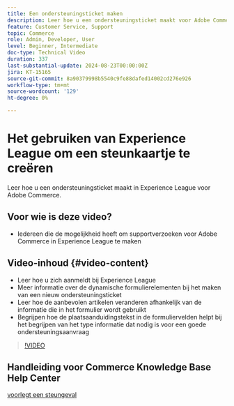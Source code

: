 ```yaml
---
title: Een ondersteuningsticket maken
description: Leer hoe u een ondersteuningsticket maakt voor Adobe Commerce in Experience League
feature: Customer Service, Support
topic: Commerce
role: Admin, Developer, User
level: Beginner, Intermediate
doc-type: Technical Video
duration: 337
last-substantial-update: 2024-08-23T00:00:00Z
jira: KT-15165
source-git-commit: 8a90379998b5540c9fe88dafed14002cd276e926
workflow-type: tm+mt
source-wordcount: '129'
ht-degree: 0%

---
```



# Het gebruiken van Experience League om een steunkaartje te creëren

Leer hoe u een ondersteuningsticket maakt in Experience League voor Adobe Commerce.

## Voor wie is deze video?

* Iedereen die de mogelijkheid heeft om supportverzoeken voor Adobe Commerce in Experience League te maken

## Video-inhoud {#video-content}

* Leer hoe u zich aanmeldt bij Experience League
* Meer informatie over de dynamische formulierelementen bij het maken van een nieuw ondersteuningsticket
* Leer hoe de aanbevolen artikelen veranderen afhankelijk van de informatie die in het formulier wordt gebruikt
* Begrijpen hoe de plaatsaanduidingstekst in de formuliervelden helpt bij het begrijpen van het type informatie dat nodig is voor een goede ondersteuningsaanvraag

>[!VIDEO](https://video.tv.adobe.com/v/3433065?learn=on)

## Handleiding voor Commerce Knowledge Base Help Center

[ voorlegt een steungeval ](https://experienceleague.adobe.com/en/docs/commerce-knowledge-base/kb/help-center-guide/magento-help-center-user-guide#support-case)
